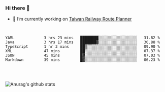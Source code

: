 ### Hi there 👋

- 🔭 I’m currently working on [Taiwan Railway Route Planner](https://github.com/Taiwan-Railway-Route-Planner)

<br/>

<!--START_SECTION:waka-->

```text
YAML             3 hrs 23 mins   ████████░░░░░░░░░░░░░░░░░   31.82 %
Java             3 hrs 17 mins   ███████▓░░░░░░░░░░░░░░░░░   30.88 %
TypeScript       1 hr 3 mins     ██▒░░░░░░░░░░░░░░░░░░░░░░   09.90 %
XML              47 mins         ██░░░░░░░░░░░░░░░░░░░░░░░   07.37 %
JSON             45 mins         █▓░░░░░░░░░░░░░░░░░░░░░░░   07.03 %
Markdown         39 mins         █▓░░░░░░░░░░░░░░░░░░░░░░░   06.23 %
```

<!--END_SECTION:waka-->

<br/>
<br/>

![Anurag's github stats](https://github-readme-stats.vercel.app/api?username=DepickereSven&show_icons=true&theme=tokyonight)



<!--
**DepickereSven/DepickereSven** is a ✨ _special_ ✨ repository because its `README.md` (this file) appears on your GitHub profile.

Here are some ideas to get you started:

- 🔭 I’m currently working on ...
- 🌱 I’m currently learning ...
- 👯 I’m looking to collaborate on ...
- 🤔 I’m looking for help with ...
- 💬 Ask me about ...
- 📫 How to reach me: ...
- 😄 Pronouns: ...
- ⚡ Fun fact: ...
-->
